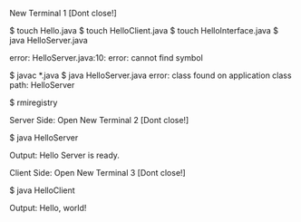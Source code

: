 New Terminal 1 [Dont close!]

$ touch Hello.java
$ touch HelloClient.java
$ touch HelloInterface.java
$ java HelloServer.java

error:
HelloServer.java:10: error: cannot find symbol

$ javac *.java
$ java HelloServer.java
error: class found on application class path: HelloServer

$ rmiregistry




Server Side: Open New Terminal 2 [Dont close!]

$ java HelloServer

Output: Hello Server is ready.




Client Side: Open New Terminal 3 [Dont close!]

$ java HelloClient

Output: Hello, world!

